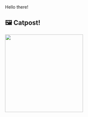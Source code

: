 Hello there!



## 🖼️ Catpost!

<sub>
    <img src="https://cdn2.thecatapi.com/images/dtk.jpg" height="256">
</sub>

